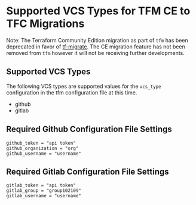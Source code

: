 # Supported VCS Types for TFM CE to TFC Migrations

Note: The Terraform Community Edition migration as part of `tfm` has been deprecated in favor of [tf-migrate](https://developer.hashicorp.com/terraform/cloud-docs/migrate/tf-migrate). The CE migration feature has not been removed from `tfm` however it will not be receiving further developments.

## Supported VCS Types

The following VCS types are supported values for the `vcs_type` configuration in the tfm configuration file at this time.

- github
- gitlab

## Required Github Configuration File Settings

```hcl
github_token = "api token"
github_organization = "org"
github_username = "username"
```

## Required Gitlab Configuration File Settings

```hcl
gitlab_token = "api token"
gitlab_group = "group102109"
gitlab_username = "username"
```